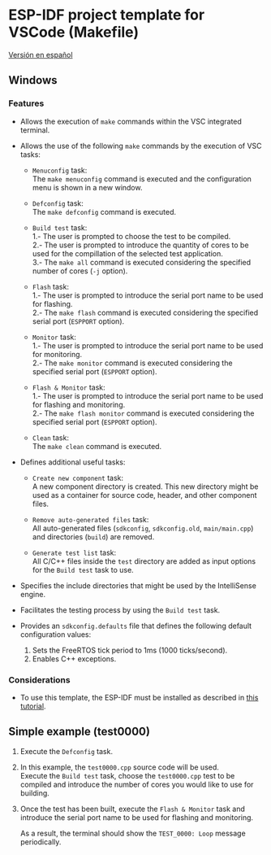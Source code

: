 <!-- TODO -->
<!-- TODO DOCUMENT THREAD SELECTION -->
<!-- TODO DOCUMENT THE USE OF THE CONFIGURATION BAT FILE -->

# **ESP-IDF project template for VSCode (Makefile)**

[Versión en español](https://github.com/mr-verdant-13/esp-idf-vscode-makefile-template/blob/v1.0.0/LEAME.md)

## **Windows**

### **Features**

- Allows the execution of `make` commands within the VSC integrated terminal.

- Allows the use of the following `make` commands by the execution of VSC tasks:

    - `Menuconfig` task:\
        The `make menuconfig` command is executed and the configuration menu is shown in a new window.

    - `Defconfig` task:\
        The `make defconfig` command is executed.

    - `Build test` task:\
        1.- The user is prompted to choose the test to be compiled.\
        2.- The user is prompted to introduce the quantity of cores to be used for the compillation of the selected test application.\
        3.- The `make all` command is executed considering the specified number of cores (`-j` option).
    
    - `Flash` task:\
        1.- The user is prompted to introduce the serial port name to be used for flashing.\
        2.- The `make flash` command is executed considering the specified serial port (`ESPPORT` option).

    - `Monitor` task:\
        1.- The user is prompted to introduce the serial port name to be used for monitoring.\
        2.- The `make monitor` command is executed considering the specified serial port (`ESPPORT` option).

    - `Flash & Monitor` task:\
        1.- The user is prompted to introduce the serial port name to be used for flashing and monitoring.\
        2.- The `make flash monitor` command is executed considering the specified serial port (`ESPPORT` option).

    - `Clean` task:\
        The `make clean` command is executed.

- Defines additional useful tasks:

    - `Create new component` task:\
        A new component directory is created. This new directory might be used as a container for source code, header, and other component files.

    - `Remove auto-generated files` task:\
        All auto-generated files (`sdkconfig`, `sdkconfig.old`, `main/main.cpp`) and directories (`build`) are removed.

    - `Generate test list` task:\
        All C/C++ files inside the `test` directory are added as input options for the `Build test` task to use.

- Specifies the include directories that might be used by the IntelliSense engine.

- Facilitates the testing process by using the `Build test` task.

- Provides an `sdkconfig.defaults` file that defines the following default configuration values:
    1. Sets the FreeRTOS tick period to 1ms (1000 ticks/second).
    2. Enables C++ exceptions.

### **Considerations**

- To use this template, the ESP-IDF must be installed as described in [this tutorial](https://github.com/mr-verdant-13/esp-idf-instructions/blob/master/README.md).

## **Simple example (test0000)**

1. Execute the `Defconfig` task.

2. In this example, the `test0000.cpp` source code will be used.\
   Execute the `Build test` task, choose the `test0000.cpp` test to be compiled and introduce the number of cores you would like to use for building.

3. Once the test has been built, execute the `Flash & Monitor` task and introduce the serial port name to be used for flashing and monitoring.

    As a result, the terminal should show the `TEST_0000: Loop` message periodically.

